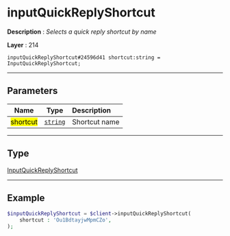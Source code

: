 # inputQuickReplyShortcut

**Description** : *Selects a quick reply shortcut by name*

**Layer** : 214

```tl
inputQuickReplyShortcut#24596d41 shortcut:string = InputQuickReplyShortcut;
```

---

## Parameters

| Name | Type | Description |
| :---: | :---: | :--- |
| <mark>shortcut</mark> | [`string`](type/string) | Shortcut name |

---

## Type

[InputQuickReplyShortcut](type/InputQuickReplyShortcut)

---

## Example

```php
$inputQuickReplyShortcut = $client->inputQuickReplyShortcut(
	shortcut : 'Ou1BdtayjwMpmCZo',
);
```